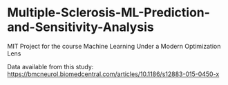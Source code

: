 # Multiple-Sclerosis-ML-Prediction-and-Sensitivity-Analysis

MIT Project for the course Machine Learning Under a Modern Optimization Lens

Data available from this study: https://bmcneurol.biomedcentral.com/articles/10.1186/s12883-015-0450-x 
